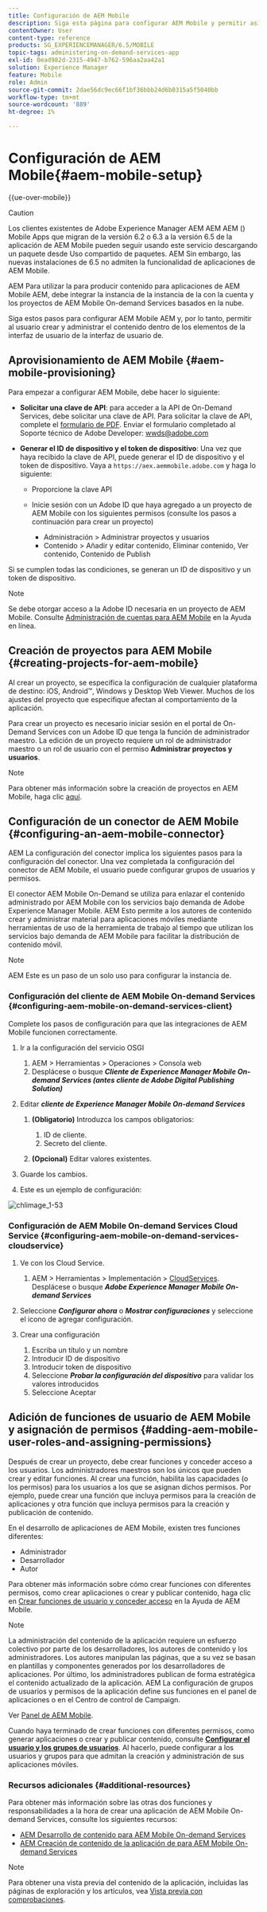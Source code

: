 ```yaml
---
title: Configuración de AEM Mobile
description: Siga esta página para configurar AEM Mobile y permitir así al usuario crear y administrar el contenido dentro de Adobe Experience Manager AEM (). AEM Esta página proporciona información sobre la integración de la instancia de con la cuenta y los proyectos de AEM Mobile On-demand Services basados en la nube.
contentOwner: User
content-type: reference
products: SG_EXPERIENCEMANAGER/6.5/MOBILE
topic-tags: administering-on-demand-services-app
exl-id: 0ead982d-2315-4947-b762-596aa2aa42a1
solution: Experience Manager
feature: Mobile
role: Admin
source-git-commit: 2dae56dc9ec66f1bf36bbb24d6b0315a5f5040bb
workflow-type: tm+mt
source-wordcount: '889'
ht-degree: 1%

---
```


# Configuración de AEM Mobile{#aem-mobile-setup}

{{ue-over-mobile}}

>[!CAUTION]
>
>Los clientes existentes de Adobe Experience Manager AEM AEM AEM () Mobile Apps que migran de la versión 6.2 o 6.3 a la versión 6.5 de la aplicación de AEM Mobile pueden seguir usando este servicio descargando un paquete desde Uso compartido de paquetes. AEM Sin embargo, las nuevas instalaciones de 6.5 no admiten la funcionalidad de aplicaciones de AEM Mobile.

AEM Para utilizar la para producir contenido para aplicaciones de AEM Mobile AEM, debe integrar la instancia de la instancia de la con la cuenta y los proyectos de AEM Mobile On-demand Services basados en la nube.

Siga estos pasos para configurar AEM Mobile AEM y, por lo tanto, permitir al usuario crear y administrar el contenido dentro de los elementos de la interfaz de usuario de la interfaz de usuario de.

## Aprovisionamiento de AEM Mobile {#aem-mobile-provisioning}

Para empezar a configurar AEM Mobile, debe hacer lo siguiente:

* **Solicitar una clave de API**: para acceder a la API de On-Demand Services, debe solicitar una clave de API. Para solicitar la clave de API, complete el [formulario de PDF](https://helpx.adobe.com/digital-publishing-solution/help/aem-mobile-end-of-life-faq.html). Enviar el formulario completado al Soporte técnico de Adobe Developer: [wwds@adobe.com](mailto:wwds@adobe.com)

* **Generar el ID de dispositivo y el token de dispositivo**: Una vez que haya recibido la clave de API, puede generar el ID de dispositivo y el token de dispositivo. Vaya a `https://aex.aemmobile.adobe.com` y haga lo siguiente:

   * Proporcione la clave API
   * Inicie sesión con un Adobe ID que haya agregado a un proyecto de AEM Mobile con los siguientes permisos (consulte los pasos a continuación para crear un proyecto)

      * Administración > Administrar proyectos y usuarios
      * Contenido > Añadir y editar contenido, Eliminar contenido, Ver contenido, Contenido de Publish

Si se cumplen todas las condiciones, se generan un ID de dispositivo y un token de dispositivo.

>[!NOTE]
>
>Se debe otorgar acceso a la Adobe ID necesaria en un proyecto de AEM Mobile. Consulte [Administración de cuentas para AEM Mobile](https://helpx.adobe.com/digital-publishing-solution/help/aem-mobile-end-of-life-faq.html) en la Ayuda en línea.

## Creación de proyectos para AEM Mobile {#creating-projects-for-aem-mobile}

Al crear un proyecto, se especifica la configuración de cualquier plataforma de destino: iOS, Android™, Windows y Desktop Web Viewer. Muchos de los ajustes del proyecto que especifique afectan al comportamiento de la aplicación.

Para crear un proyecto es necesario iniciar sesión en el portal de On-Demand Services con un Adobe ID que tenga la función de administrador maestro. La edición de un proyecto requiere un rol de administrador maestro o un rol de usuario con el permiso **Administrar proyectos y usuarios**.

>[!NOTE]
>
>Para obtener más información sobre la creación de proyectos en AEM Mobile, haga clic [aquí](https://helpx.adobe.com/digital-publishing-solution/help/creating-projects.html).

## Configuración de un conector de AEM Mobile {#configuring-an-aem-mobile-connector}

AEM La configuración del conector implica los siguientes pasos para la configuración del conector. Una vez completada la configuración del conector de AEM Mobile, el usuario puede configurar grupos de usuarios y permisos.

El conector AEM Mobile On-Demand se utiliza para enlazar el contenido administrado por AEM Mobile con los servicios bajo demanda de Adobe Experience Manager Mobile. AEM Esto permite a los autores de contenido crear y administrar material para aplicaciones móviles mediante herramientas de uso de la herramienta de trabajo al tiempo que utilizan los servicios bajo demanda de AEM Mobile para facilitar la distribución de contenido móvil.

>[!NOTE]
>
>AEM Este es un paso de un solo uso para configurar la instancia de.

### Configuración del cliente de AEM Mobile On-demand Services {#configuring-aem-mobile-on-demand-services-client}

Complete los pasos de configuración para que las integraciones de AEM Mobile funcionen correctamente.

1. Ir a la configuración del servicio OSGI

   1. AEM > Herramientas > Operaciones > Consola web
   1. Desplácese o busque ***Cliente de Experience Manager Mobile On-demand Services (antes cliente de Adobe Digital Publishing Solution)***

1. Editar ***cliente de Experience Manager Mobile On-demand Services***

   1. **(Obligatorio)** Introduzca los campos obligatorios:

      1. ID de cliente.
      1. Secreto del cliente.

   1. **(Opcional)** Editar valores existentes.

1. Guarde los cambios.
1. Este es un ejemplo de configuración:

![chlimage_1-53](assets/chlimage_1-53.png)

### Configuración de AEM Mobile On-demand Services Cloud Service {#configuring-aem-mobile-on-demand-services-cloudservice}

1. Ve con los Cloud Service.

   1. AEM > Herramientas > Implementación > [CloudServices](http://localhost:4502/libs/cq/core/content/tools/cloudservices.html). Desplácese o busque ***Adobe Experience Manager Mobile On-demand Services***

1. Seleccione ***Configurar ahora*** o ***Mostrar configuraciones*** y seleccione el icono de agregar configuración.

1. Crear una configuración

   1. Escriba un título y un nombre
   1. Introducir ID de dispositivo
   1. Introducir token de dispositivo
   1. Seleccione ***Probar la configuración del dispositivo*** para validar los valores introducidos
   1. Seleccione Aceptar

## Adición de funciones de usuario de AEM Mobile y asignación de permisos {#adding-aem-mobile-user-roles-and-assigning-permissions}

Después de crear un proyecto, debe crear funciones y conceder acceso a los usuarios. Los administradores maestros son los únicos que pueden crear y editar funciones. Al crear una función, habilita las capacidades (o los permisos) para los usuarios a los que se asignan dichos permisos. Por ejemplo, puede crear una función que incluya permisos para la creación de aplicaciones y otra función que incluya permisos para la creación y publicación de contenido.

En el desarrollo de aplicaciones de AEM Mobile, existen tres funciones diferentes:

* Administrador
* Desarrollador
* Autor

Para obtener más información sobre cómo crear funciones con diferentes permisos, como crear aplicaciones o crear y publicar contenido, haga clic en [Crear funciones de usuario y conceder acceso](https://helpx.adobe.com/digital-publishing-solution/help/account-admin-dps.html) en la Ayuda de AEM Mobile.

>[!NOTE]
>
>La administración del contenido de la aplicación requiere un esfuerzo colectivo por parte de los desarrolladores, los autores de contenido y los administradores. Los autores manipulan las páginas, que a su vez se basan en plantillas y componentes generados por los desarrolladores de aplicaciones. Por último, los administradores publican de forma estratégica el contenido actualizado de la aplicación. AEM La configuración de grupos de usuarios y permisos de la aplicación define sus funciones en el panel de aplicaciones o en el Centro de control de Campaign.
>
>Ver [Panel de AEM Mobile](/help/mobile/mobile-apps-ondemand-application-dashboard.md).

Cuando haya terminado de crear funciones con diferentes permisos, como generar aplicaciones o crear y publicar contenido, consulte [**Configurar el usuario y los grupos de usuarios**](/help/mobile/aem-mobile-configure-users.md). Al hacerlo, puede configurar a los usuarios y grupos para que admitan la creación y administración de sus aplicaciones móviles.

### Recursos adicionales {#additional-resources}

Para obtener más información sobre las otras dos funciones y responsabilidades a la hora de crear una aplicación de AEM Mobile On-demand Services, consulte los siguientes recursos:

* [AEM Desarrollo de contenido para AEM Mobile On-demand Services](/help/mobile/aem-mobile-on-demand.md)
* [AEM Creación de contenido de la aplicación de para AEM Mobile On-demand Services](/help/mobile/mobile-apps-ondemand.md)

>[!NOTE]
>
>Para obtener una vista previa del contenido de la aplicación, incluidas las páginas de exploración y los artículos, vea [Vista previa con comprobaciones](/help/mobile/aem-mobile-manage-ondemand-services.md).

